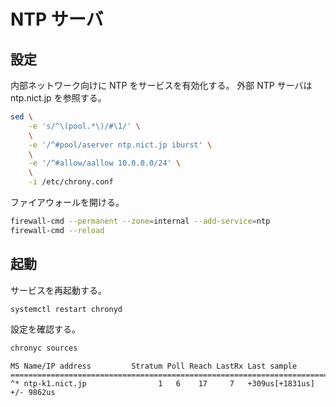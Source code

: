 # NTP サーバ

## 設定

内部ネットワーク向けに NTP をサービスを有効化する。
外部 NTP サーバは ntp.nict.jp を参照する。

```sh
sed \
    -e 's/^\(pool.*\)/#\1/' \
    \
    -e '/^#pool/aserver ntp.nict.jp iburst' \
    \
    -e '/^#allow/aallow 10.0.0.0/24' \
    \
    -i /etc/chrony.conf
```

ファイアウォールを開ける。

```sh
firewall-cmd --permanent --zone=internal --add-service=ntp
firewall-cmd --reload
```

## 起動

サービスを再起動する。

```sh
systemctl restart chronyd
```

設定を確認する。

```sh
chronyc sources
```

```
MS Name/IP address         Stratum Poll Reach LastRx Last sample
===============================================================================
^* ntp-k1.nict.jp                1   6    17     7   +309us[+1831us] +/- 9862us
```
